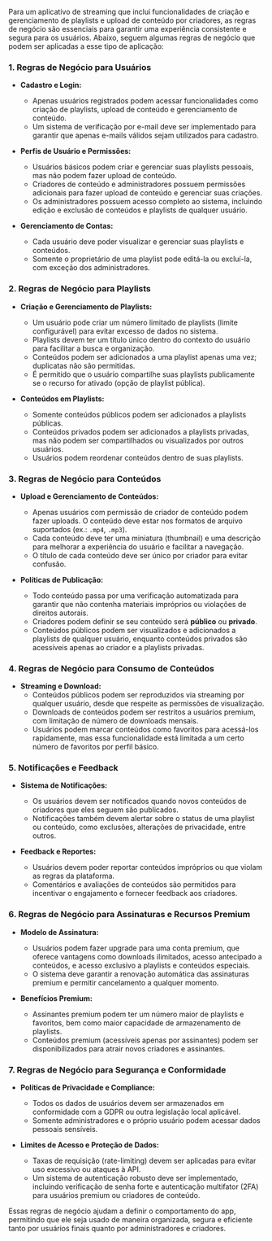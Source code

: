 Para um aplicativo de streaming que inclui funcionalidades de criação e gerenciamento de playlists e upload de conteúdo por criadores, as regras de negócio são essenciais para garantir uma experiência consistente e segura para os usuários. Abaixo, seguem algumas regras de negócio que podem ser aplicadas a esse tipo de aplicação:

### 1. **Regras de Negócio para Usuários**

   - **Cadastro e Login:**
     - Apenas usuários registrados podem acessar funcionalidades como criação de playlists, upload de conteúdo e gerenciamento de conteúdo.
     - Um sistema de verificação por e-mail deve ser implementado para garantir que apenas e-mails válidos sejam utilizados para cadastro.

   - **Perfis de Usuário e Permissões:**
     - Usuários básicos podem criar e gerenciar suas playlists pessoais, mas não podem fazer upload de conteúdo.
     - Criadores de conteúdo e administradores possuem permissões adicionais para fazer upload de conteúdo e gerenciar suas criações.
     - Os administradores possuem acesso completo ao sistema, incluindo edição e exclusão de conteúdos e playlists de qualquer usuário.

   - **Gerenciamento de Contas:**
     - Cada usuário deve poder visualizar e gerenciar suas playlists e conteúdos.
     - Somente o proprietário de uma playlist pode editá-la ou excluí-la, com exceção dos administradores.

### 2. **Regras de Negócio para Playlists**

   - **Criação e Gerenciamento de Playlists:**
     - Um usuário pode criar um número limitado de playlists (limite configurável) para evitar excesso de dados no sistema.
     - Playlists devem ter um título único dentro do contexto do usuário para facilitar a busca e organização.
     - Conteúdos podem ser adicionados a uma playlist apenas uma vez; duplicatas não são permitidas.
     - É permitido que o usuário compartilhe suas playlists publicamente se o recurso for ativado (opção de playlist pública).
   
   - **Conteúdos em Playlists:**
     - Somente conteúdos públicos podem ser adicionados a playlists públicas.
     - Conteúdos privados podem ser adicionados a playlists privadas, mas não podem ser compartilhados ou visualizados por outros usuários.
     - Usuários podem reordenar conteúdos dentro de suas playlists.

### 3. **Regras de Negócio para Conteúdos**

   - **Upload e Gerenciamento de Conteúdos:**
     - Apenas usuários com permissão de criador de conteúdo podem fazer uploads. O conteúdo deve estar nos formatos de arquivo suportados (ex.: `.mp4`, `.mp3`).
     - Cada conteúdo deve ter uma miniatura (thumbnail) e uma descrição para melhorar a experiência do usuário e facilitar a navegação.
     - O título de cada conteúdo deve ser único por criador para evitar confusão.

   - **Políticas de Publicação:**
     - Todo conteúdo passa por uma verificação automatizada para garantir que não contenha materiais impróprios ou violações de direitos autorais.
     - Criadores podem definir se seu conteúdo será **público** ou **privado**.
     - Conteúdos públicos podem ser visualizados e adicionados a playlists de qualquer usuário, enquanto conteúdos privados são acessíveis apenas ao criador e a playlists privadas.

### 4. **Regras de Negócio para Consumo de Conteúdos**

   - **Streaming e Download:**
     - Conteúdos públicos podem ser reproduzidos via streaming por qualquer usuário, desde que respeite as permissões de visualização.
     - Downloads de conteúdos podem ser restritos a usuários premium, com limitação de número de downloads mensais.
     - Usuários podem marcar conteúdos como favoritos para acessá-los rapidamente, mas essa funcionalidade está limitada a um certo número de favoritos por perfil básico.

### 5. **Notificações e Feedback**

   - **Sistema de Notificações:**
     - Os usuários devem ser notificados quando novos conteúdos de criadores que eles seguem são publicados.
     - Notificações também devem alertar sobre o status de uma playlist ou conteúdo, como exclusões, alterações de privacidade, entre outros.

   - **Feedback e Reportes:**
     - Usuários devem poder reportar conteúdos impróprios ou que violam as regras da plataforma.
     - Comentários e avaliações de conteúdos são permitidos para incentivar o engajamento e fornecer feedback aos criadores.

### 6. **Regras de Negócio para Assinaturas e Recursos Premium**

   - **Modelo de Assinatura:**
     - Usuários podem fazer upgrade para uma conta premium, que oferece vantagens como downloads ilimitados, acesso antecipado a conteúdos, e acesso exclusivo a playlists e conteúdos especiais.
     - O sistema deve garantir a renovação automática das assinaturas premium e permitir cancelamento a qualquer momento.
  
   - **Benefícios Premium:**
     - Assinantes premium podem ter um número maior de playlists e favoritos, bem como maior capacidade de armazenamento de playlists.
     - Conteúdos premium (acessíveis apenas por assinantes) podem ser disponibilizados para atrair novos criadores e assinantes.

### 7. **Regras de Negócio para Segurança e Conformidade**

   - **Políticas de Privacidade e Compliance:**
     - Todos os dados de usuários devem ser armazenados em conformidade com a GDPR ou outra legislação local aplicável.
     - Somente administradores e o próprio usuário podem acessar dados pessoais sensíveis.

   - **Limites de Acesso e Proteção de Dados:**
     - Taxas de requisição (rate-limiting) devem ser aplicadas para evitar uso excessivo ou ataques à API.
     - Um sistema de autenticação robusto deve ser implementado, incluindo verificação de senha forte e autenticação multifator (2FA) para usuários premium ou criadores de conteúdo.

Essas regras de negócio ajudam a definir o comportamento do app, permitindo que ele seja usado de maneira organizada, segura e eficiente tanto por usuários finais quanto por administradores e criadores.